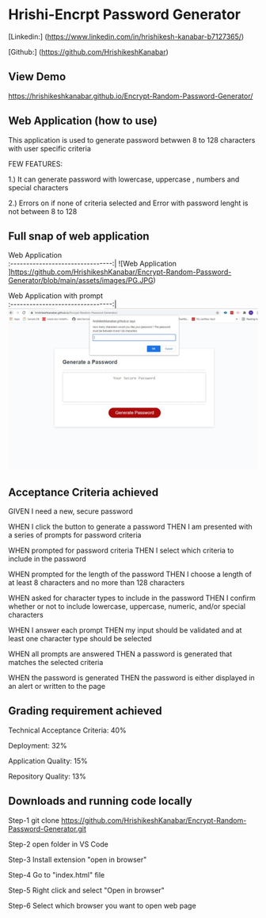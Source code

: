 # Hrishi-Encrpt Password Generator

[Linkedin:] (https://www.linkedin.com/in/hrishikesh-kanabar-b7127365/)

[Github:] (https://github.com/HrishikeshKanabar)

## View Demo

https://hrishikeshkanabar.github.io/Encrypt-Random-Password-Generator/

## Web Application (how to use)

This application is used to generate password betwwen 8 to 128 characters with user specific criteria

FEW FEATURES:

1.) It can generate password with lowercase, uppercase , numbers and special characters

2.) Errors on if none of criteria selected and Error with password lenght is not between 8 to 128

## Full snap of web application

 Web Application        
:--------------------------------:|
![Web Application ]https://github.com/HrishikeshKanabar/Encrypt-Random-Password-Generator/blob/main/assets/images/PG.JPG)      

Web Application  with prompt      
:--------------------------------:|
![iWeb Application  with prompt](https://github.com/HrishikeshKanabar/Encrypt-Random-Password-Generator/blob/main/assets/images/PGprom.JPG)         


## Acceptance Criteria achieved

GIVEN I need a new, secure password

WHEN I click the button to generate a password
THEN I am presented with a series of prompts for password criteria

WHEN prompted for password criteria
THEN I select which criteria to include in the password

WHEN prompted for the length of the password
THEN I choose a length of at least 8 characters and no more than 128 characters

WHEN asked for character types to include in the password
THEN I confirm whether or not to include lowercase, uppercase, numeric, and/or special characters

WHEN I answer each prompt
THEN my input should be validated and at least one character type should be selected

WHEN all prompts are answered
THEN a password is generated that matches the selected criteria

WHEN the password is generated
THEN the password is either displayed in an alert or written to the page

## Grading requirement achieved

Technical Acceptance Criteria: 40%

Deployment: 32%

Application Quality: 15%

Repository Quality: 13%

## Downloads and running code locally

Step-1 git clone https://github.com/HrishikeshKanabar/Encrypt-Random-Password-Generator.git

Step-2 open folder in VS Code

Step-3 Install extension "open in browser"

Step-4 Go to "index.html" file

Step-5 Right click and select "Open in browser"

Step-6 Select which browser you want to open web page

